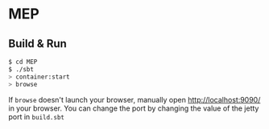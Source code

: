 # MEP #

## Build & Run ##

```sh
$ cd MEP
$ ./sbt
> container:start
> browse
```

If `browse` doesn't launch your browser, manually open [http://localhost:9090/](http://localhost:9090/) in your browser. You  can change the port by changing the value of the jetty port in `build.sbt`
